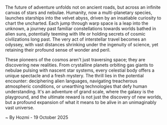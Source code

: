 
The future of adventure unfolds not on ancient roads, but across an infinite canvas of stars and nebulae. Humanity, now a multi-planetary species, launches starships into the velvet abyss, driven by an insatiable curiosity to chart the uncharted. Each jump through warp space is a leap into the unknown, a journey past familiar constellations towards worlds bathed in alien suns, potentially teeming with life or holding secrets of cosmic civilizations long past. The very act of interstellar travel becomes an odyssey, with vast distances shrinking under the ingenuity of science, yet retaining their profound sense of wonder and peril.

These pioneers of the cosmos aren't just traversing space; they are discovering new realities. From crystalline planets orbiting gas giants to nebulae pulsing with nascent star systems, every celestial body offers a unique spectacle and a fresh mystery. The thrill lies in the potential encounter: deciphering alien languages, navigating treacherous atmospheric conditions, or unearthing technologies that defy human understanding. It's an adventure of grand scale, where the galaxy is the playground, and the ultimate reward is not just the discovery of new worlds, but a profound expansion of what it means to be alive in an unimaginably vast universe.

~ By Hozmi - 19 October 2025
